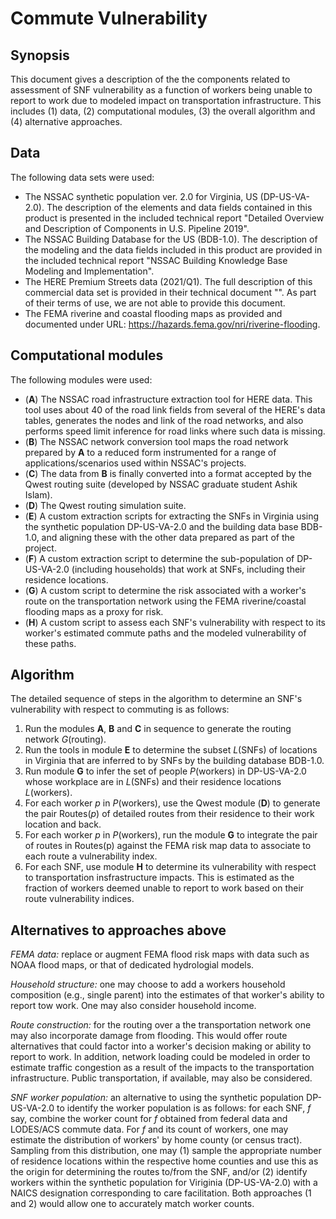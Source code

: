 # Commute Vulnerability

## Synopsis

This document gives a description of the the components related to assessment of SNF vulnerability as a function of workers being unable to report to work due to modeled impact on transportation infrastructure. This includes (1) data, (2) computational modules, (3) the overall algorithm and (4) alternative approaches. 

## Data

The following data sets were used:
  - The NSSAC synthetic population ver. 2.0 for Virginia, US (DP-US-VA-2.0). The description of the elements and data fields contained in this product is presented in the included technical report "Detailed Overview and Description of Components in U.S. Pipeline 2019".
  - The NSSAC Building Database for the US (BDB-1.0). The description of the modeling and the data fields included in this product are provided in the included technical report "NSSAC Building Knowledge Base Modeling and Implementation". 
  - The HERE Premium Streets data (2021/Q1). The full description of this commercial data set is provided in their technical document "". As part of their terms of use, we are not able to provide this document. 
  - The FEMA riverine and coastal flooding maps as provided and documented under URL: https://hazards.fema.gov/nri/riverine-flooding.

## Computational modules

The following modules were used:
  - (**A**) The NSSAC road infrastructure extraction tool for HERE data. This tool uses about 40 of the road link fields from several of the HERE's data tables, generates the nodes and link of the road networks, and also performs speed limit inference for road links where such data is missing. 
  - (**B**) The NSSAC network conversion tool maps the road network prepared by **A** to a reduced form instrumented for a range of applications/scenarios used within NSSAC's projects. 
  - (**C**) The data from **B** is finally converted into a format accepted by the Qwest routing suite (developed by NSSAC graduate student Ashik Islam).
  - (**D**) The Qwest routing simulation suite.
  - (**E**) A custom extraction scripts for extracting the SNFs in Virginia using the synthetic population DP-US-VA-2.0 and the building data base BDB-1.0, and aligning these with the other data prepared as part of the project.
  - (**F**) A custom extraction script to determine the sub-population of DP-US-VA-2.0 (including households) that work at SNFs, including their residence locations.
  - (**G**) A custom script to determine the risk associated with a worker's route on the transportation network using the FEMA riverine/coastal flooding maps as a proxy for risk.
  - (**H**) A custom script to assess each SNF's vulnerability with respect to its worker's estimated commute paths and the modeled vulnerability of these paths.

## Algorithm

The detailed sequence of steps in the algorithm to determine an SNF's vulnerability with respect to commuting is as follows:

1. Run the modules **A**, **B** and **C** in sequence to generate the routing network *G*(routing).
2. Run the tools in module **E** to determine the subset *L*(SNFs) of locations in Virginia that are inferred to by SNFs by the building database BDB-1.0.
3. Run module **G** to infer the set of people *P*(workers) in DP-US-VA-2.0 whose workplace are in *L*(SNFs) and their residence locations *L*(workers).
4. For each worker *p* in *P*(workers), use the Qwest module (**D**) to generate the pair Routes(*p*) of detailed routes from their residence to their work location and back.
5. For each worker *p* in *P*(workers), run the module **G** to integrate the pair of routes in Routes(p) against the FEMA risk map data to associate to each route a vulnerability index.
6. For each SNF, use module **H** to determine its vulnerability with respect to transportation insfrastructure impacts. This is estimated as the fraction of workers deemed unable to report to work based on their route vulnerability indices.


## Alternatives to approaches above

*FEMA data:* replace or augment FEMA flood risk maps with data such as NOAA flood maps, or that of dedicated hydrologial models. 

*Household structure:* one may choose to add a workers household composition (e.g., single parent) into the estimates of that worker's ability to report tow work. One may also consider household income.

*Route construction:* for the routing over a the transportation network one may also incorporate damage from flooding. This would offer route alternatives that could factor into a worker's decision making or ability to report to work. In addition, network loading could be modeled in order to estimate traffic congestion as a result of the impacts to the transportation infrastructure. Public transportation, if available, may also be considered.

*SNF worker population:* an alternative to using the synthetic population DP-US-VA-2.0 to identify the worker population is as follows: for each SNF, *f* say, combine the worker count for *f* obtained from federal data and LODES/ACS commute data. For *f* and its count of workers, one may estimate the distribution of workers' by home county (or census tract). Sampling from this distribution, one may (1) sample the appropriate number of residence locations within the respective home counties and use this as the origin for determining the routes to/from the SNF, and/or (2) identify workers within the synthetic population for Viriginia (DP-US-VA-2.0) with a NAICS designation corresponding to care facilitation. Both approaches (1 and 2) would allow one to accurately match worker counts.
